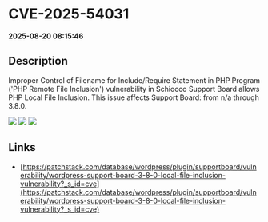 # CVE-2025-54031

**2025-08-20 08:15:46**

## Description
Improper Control of Filename for Include/Require Statement in PHP Program ('PHP Remote File Inclusion') vulnerability in Schiocco Support Board allows PHP Local File Inclusion. This issue affects Support Board: from n/a through 3.8.0.

![](https://img.shields.io/static/v1?label=Score&message=8.1&color=red)
![](https://img.shields.io/static/v1?label=Severity&message=HIGH&color=red)
![](https://img.shields.io/static/v1?label=CWE&message=RFI&color=green)

## Links
- [https://patchstack.com/database/wordpress/plugin/supportboard/vulnerability/wordpress-support-board-3-8-0-local-file-inclusion-vulnerability?_s_id=cve](https://patchstack.com/database/wordpress/plugin/supportboard/vulnerability/wordpress-support-board-3-8-0-local-file-inclusion-vulnerability?_s_id=cve)
